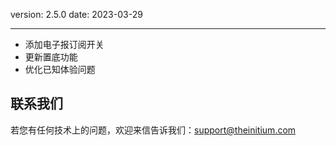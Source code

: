 version: 2.5.0
date: 2023-03-29

---

- 添加电子报订阅开关
- 更新置底功能
- 优化已知体验问题

## 联系我们

若您有任何技术上的问题，欢迎来信告诉我们：[support@theinitium.com](mailto:support@theinitium.com)